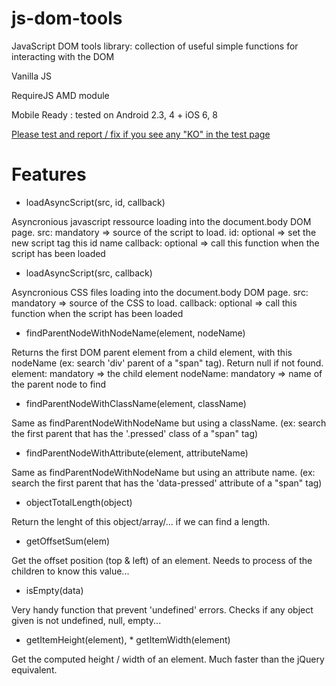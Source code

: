 js-dom-tools
============

JavaScript DOM tools library: collection of useful simple functions for interacting with the DOM

Vanilla JS

RequireJS AMD module

Mobile Ready : tested on Android 2.3, 4 + iOS 6, 8

[Please test and report / fix if you see any "KO" in the test page](https://cdn.rawgit.com/mysegfault/js-dom-tools/master/tests/index.html)

Features
========

* loadAsyncScript(src, id, callback)

Asyncronious javascript ressource loading into the document.body DOM page.
src: mandatory => source of the script to load.
id: optional => set the new script tag this id name
callback: optional => call this function when the script has been loaded

* loadAsyncScript(src, callback)

Asyncronious CSS files loading into the document.body DOM page.
src: mandatory => source of the CSS to load.
callback: optional => call this function when the script has been loaded

* findParentNodeWithNodeName(element, nodeName)

Returns the first DOM parent element from a child element, with this nodeName (ex: search 'div' parent of a "span" tag). Return null if not found.
element: mandatory => the child element
nodeName: mandatory => name of the parent node to find

* findParentNodeWithClassName(element, className)

Same as findParentNodeWithNodeName but using a className. (ex: search the first parent that has the '.pressed' class of a "span" tag)

* findParentNodeWithAttribute(element, attributeName)

Same as findParentNodeWithNodeName but using an attribute name. (ex: search the first parent that has the 'data-pressed' attribute of a "span" tag)

* objectTotalLength(object)

Return the lenght of this object/array/... if we can find a length.

* getOffsetSum(elem)

Get the offset position (top & left) of an element. Needs to process of the children to know this value...

* isEmpty(data)

Very handy function that prevent 'undefined' errors. Checks if any object given is not undefined, null, empty...

* getItemHeight(element), * getItemWidth(element)

Get the computed height / width of an element. Much faster than the jQuery equivalent.


